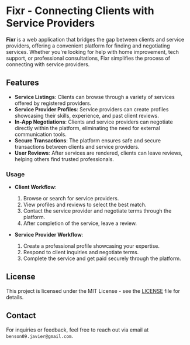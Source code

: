 # Fixr - Connecting Clients with Service Providers

**Fixr** is a web application that bridges the gap between clients and service providers, offering a convenient platform for finding and negotiating services. Whether you're looking for help with home improvement, tech support, or professional consultations, Fixr simplifies the process of connecting with service providers.

## Features

- **Service Listings**: Clients can browse through a variety of services offered by registered providers.
- **Service Provider Profiles**: Service providers can create profiles showcasing their skills, experience, and past client reviews.
- **In-App Negotiations**: Clients and service providers can negotiate directly within the platform, eliminating the need for external communication tools.
- **Secure Transactions**: The platform ensures safe and secure transactions between clients and service providers.
- **User Reviews**: After services are rendered, clients can leave reviews, helping others find trusted professionals.

<!-- ## Getting Started

### Prerequisites

Before you begin, ensure you have met the following requirements:

- You have installed [Node.js](https://nodejs.org/) (for React + Vite front-end development).
- You have installed [PHP](https://www.php.net/) and [Composer](https://getcomposer.org/) (for back-end development).
- You have set up a local MySQL or other SQL-compatible database.

### Installation

1. Clone the repository:
    ```bash
    git clone https://github.com/benson09121/fixr.git
    ```

2. Navigate to the project directory:
    ```bash
    cd fixr
    ```

3. Install the front-end dependencies using Vite:
    ```bash
    npm install
    ```

4. Install back-end dependencies using Composer:
    ```bash
    composer install
    ```

5. Set up your `.env` file with your database and application settings.

6. Run the front-end development server:
    ```bash
    npm run dev
    ```

7. Start the PHP back-end server:
    ```bash
    php -S localhost:8000
    ```

8. Access the application at `http://localhost:3000`.

### Database Setup

1. Create a new database:
    ```sql
    CREATE DATABASE fixr_db;
    ```

2. Run database migrations to set up the schema:
    ```bash
    php artisan migrate
    ``` -->

### Usage

- **Client Workflow**:
  1. Browse or search for service providers.
  2. View profiles and reviews to select the best match.
  3. Contact the service provider and negotiate terms through the platform.
  4. After completion of the service, leave a review.

- **Service Provider Workflow**:
  1. Create a professional profile showcasing your expertise.
  2. Respond to client inquiries and negotiate terms.
  3. Complete the service and get paid securely through the platform.


## License

This project is licensed under the MIT License - see the [LICENSE](LICENSE) file for details.

## Contact

For inquiries or feedback, feel free to reach out via email at `benson09.javier@gmail.com`.